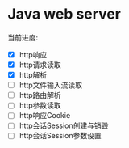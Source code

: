 # Java web server
当前进度:
- [x] http响应
- [x] http请求读取
- [x] http解析
- [ ] http文件输入流读取
- [ ] http路由解析
- [ ] http参数读取
- [ ] http响应Cookie
- [ ] http会话Session创建与销毁
- [ ] http会话Session参数设置

[个人主页]: https://bilibili.com
